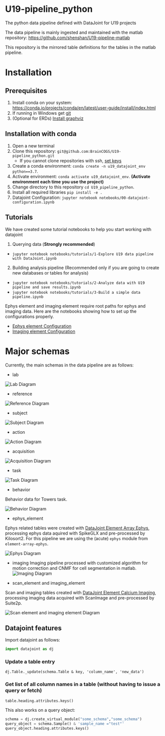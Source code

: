 # U19-pipeline_python

The python data pipeline defined with DataJoint for U19 projects

The data pipeline is mainly ingested and maintained with the matlab repository: https://github.com/shenshan/U19-pipeline-matlab

This repository is the mirrored table definitions for the tables in the matlab pipeline.

# Installation

## Prerequisites

1. Install conda on your system:  https://conda.io/projects/conda/en/latest/user-guide/install/index.html
2. If running in Windows get [git](https://gitforwindows.org/)
3. (Optional for ERDs) [Install graphviz](https://graphviz.org/download/)

## Installation with conda

1. Open a new terminal 
2. Clone this repository: `git@github.com:BrainCOGS/U19-pipeline_python.git`
    - If you cannot clone repositories with ssh, [set keys](https://docs.github.com/en/authentication/connecting-to-github-with-ssh/generating-a-new-ssh-key-and-adding-it-to-the-ssh-agent)
3. Create a conda environment: `conda create -n u19_datajoint_env python==3.7`.
4. Activate environment: `conda activate u19_datajoint_env`.   **(Activate environment each time you use the project)**
5. Change directory to this repository `cd U19_pipeline_python`.
6. Install all required libraries `pip install -e .`
7. Datajoint Configuration: `jupyter notebook notebooks/00-datajoint-configuration.ipynb` 

## Tutorials

We have created some tutorial notebooks to help you start working with datajoint

1. Querying data (**Strongly recommended**) 
 - `jupyter notebook notebooks/tutorials/1-Explore U19 data pipeline with DataJoint.ipynb`

2. Building analysis pipeline (Recommended only if you are going to create new databases or tables for analysis)
- `jupyter notebook notebooks/tutorials/2-Analyze data with U19 pipeline and save results.ipynb`
- `jupyter notebook notebooks/tutorials/3-Build a simple data pipeline.ipynb`


Ephys element and imaging element require root paths for ephys and imaging data. Here are the notebooks showing how to set up the configurations properly.

- [Ephys element Configuration](notebooks/ephys_element/00-Set-up-configuration.ipynb)
- [Imaging element Configuration](notebooks/imaging_element/00-Set-up-configration.ipynb)

# Major schemas

Currently, the main schemas in the data pipeline are as follows:

-  lab

![Lab Diagram](images/lab_erd.png)

-  reference

![Reference Diagram](images/reference_erd.png)

- subject

![Subject Diagram](images/subject_erd.png)

- action

![Action Diagram](images/action_erd.png)

- acquisition

![Acquisition Diagram](images/acquisition_erd.png)

- task

![Task Diagram](images/task_erd.png)

- behavior

Behavior data for Towers task.

![Behavior Diagram](images/behavior_erd.png)

- ephys_element

Ephys related tables were created with [DataJoint Element Array Ephys](https://github.com/datajoint/element-array-ephys), processing ephys data aquired with SpikeGLX and pre-processed by Kilosort2.  For this pipeline we are using the (acute) `ephys` module from `element-array-ephys`.

![Ephys Diagram](images/ephys_element_erd.png)


- imaging
Imaging pipeline processed with customized algorithm for motion correction and CNMF for cell segmentation in matlab.
![Imaging Diagram](images/imaging_erd.png)


- scan_element and imaging_element

Scan and imaging tables created with [DataJoint Element Calcium Imaging](https://github.com/datajoint/element-calcium-imaging), processing imaging data acquired with ScanImage and pre-processed by Suite2p.

![Scan element and imaging element Diagram](images/imaging_element_erd.png)


## Datajoint features
Import datajoint as follows:
```python
import datajoint as dj
```

### Update a table entry
`dj.Table._update(schema.Table & key, 'column_name', 'new_data')`

### Get list of all column names in a table (without having to issue a query or fetch)
`table.heading.attributes.keys()`

This also works on a query object:
```python
schema = dj.create_virtual_module("some_schema","some_schema")
query_object = schema.Sample() & 'sample_name ="test"'
query_object.heading.attributes.keys()
```
